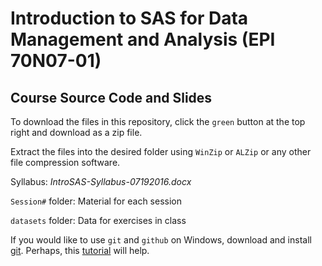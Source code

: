 # Introduction to SAS for Data Management and Analysis (EPI 70N07-01)

## Course Source Code and Slides

To download the files in this repository, click the `green` button at the top right and download as a zip file.

Extract the files into the desired folder using `WinZip` or `ALZip` or any other file compression software.

Syllabus: _IntroSAS-Syllabus-07192016.docx_

`Session#` folder: Material for each session

`datasets` folder: Data for exercises in class

If you would like to use `git` and `github` on Windows, download and install [git](https://git-scm.com/download/win). Perhaps, this [tutorial](https://try.github.io) will help.
